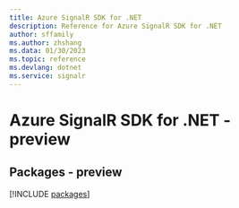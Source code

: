 ```yaml
---
title: Azure SignalR SDK for .NET
description: Reference for Azure SignalR SDK for .NET
author: sffamily
ms.author: zhshang
ms.data: 01/30/2023
ms.topic: reference
ms.devlang: dotnet
ms.service: signalr
---
```

# Azure SignalR SDK for .NET - preview
## Packages - preview
[!INCLUDE [packages](signalr-index.md)]
